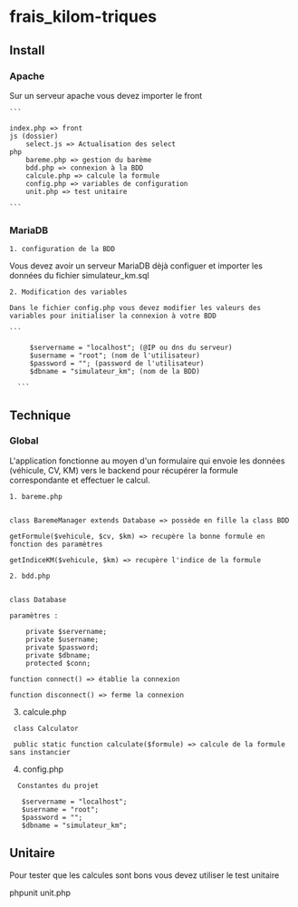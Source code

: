 # frais_kilom-triques

## Install

### Apache

Sur un serveur apache vous devez importer le front

    ```

    index.php => front
    js (dossier)
        select.js => Actualisation des select
    php
        bareme.php => gestion du barème
        bdd.php => connexion à la BDD
        calcule.php => calcule la formule
        config.php => variables de configuration
        unit.php => test unitaire

    ```

### MariaDB

    1. configuration de la BDD

Vous devez avoir un serveur MariaDB dèjà configuer et importer les données du fichier simulateur_km.sql

    2. Modification des variables

    Dans le fichier config.php vous devez modifier les valeurs des variables pour initialiser la connexion à votre BDD

    ```

         $servername = "localhost"; (@IP ou dns du serveur)
         $username = "root"; (nom de l'utilisateur)
         $password = ""; (password de l'utilisateur)
         $dbname = "simulateur_km"; (nom de la BDD)

      ```

## Technique

### Global

L'application fonctionne au moyen d'un formulaire qui envoie les données (véhicule, CV, KM) vers le backend pour récupérer la formule correspondante et effectuer le calcul.

    1. bareme.php
    
  ```

  class BaremeManager extends Database => possède en fille la class BDD

  getFormule($vehicule, $cv, $km) => recupère la bonne formule en fonction des paramètres

  getIndiceKM($vehicule, $km) => recupère l'indice de la formule

  ```

    2. bdd.php

  ```

  class Database

  paramètres :

      private $servername;
      private $username;
      private $password;
      private $dbname;
      protected $conn;

  function connect() => établie la connexion

  function disconnect() => ferme la connexion
  ```

  3. calcule.php

  ```
   class Calculator

   public static function calculate($formule) => calcule de la formule sans instancier

```

  4. config.php

  ```
    Constantes du projet
  
     $servername = "localhost";
     $username = "root";
     $password = "";
     $dbname = "simulateur_km";
  ```

## Unitaire

Pour tester que les calcules sont bons vous devez utiliser le test unitaire 

phpunit unit.php

